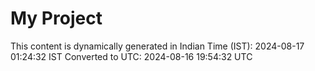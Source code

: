 # My Project

This content is dynamically generated in Indian Time (IST): 2024-08-17 01:24:32 IST
Converted to UTC: 2024-08-16 19:54:32 UTC
